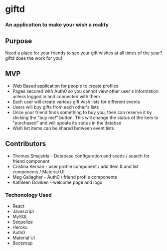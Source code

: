 # giftd

### An application to make your wish a reality

## Purpose

Need a place for your friends to see your gift wishes at all times of the year? giftd does the work for you!

## MVP

* Web Based application for people to create profiles
* Pages secured with Auth0 so you cannot view other user's information unless logged in and connected with them
* Each user will create various gift wish lists for different events
* Users will buy gifts from each other's lists
* Once your friend finds something to buy you, then can reserve it by clicking the "buy me!" button. This will change the status of the item to "purchased" and will update its status in the databse
* Wish list items can be shared between event lists


## Contributors

* Thomas Smajstrla - Database configuration and seeds / search for friend component
* Cristina Kernan - user profile component / add item & and list components / Material UI
* Meg Gallagher - Auth0 / friend profile components 
* Kathleen Doviken - welcome page and logo

### Techonology Used

* React
* Javascript
* MySQL
* Sequelize
* Heroku
* Auth0
* Material UI
* Bootstrap
